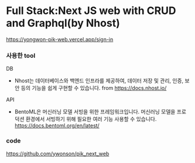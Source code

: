 # Full Stack:Next JS web with CRUD and Graphql(by Nhost)

https://yongwon-pik-web.vercel.app/sign-in

### 사용한 tool
DB
- Nhost는 데이터베이스와 백엔드 인프라를 제공하여, 데이터 저장 및 관리, 인증, 보안 등의 기능을 쉽게 구현할 수 있습니다. 
from https://docs.nhost.io/

API
- BentoML은 머신러닝 모델 서빙을 위한 프레임워크입니다. 머신러닝 모델을 프로덕션 환경에서 서빙하기 위해 필요한 여러 기능 사용할 수 있습니다.
https://docs.bentoml.org/en/latest/


### code
https://github.com/ywonson/pik_next_web



